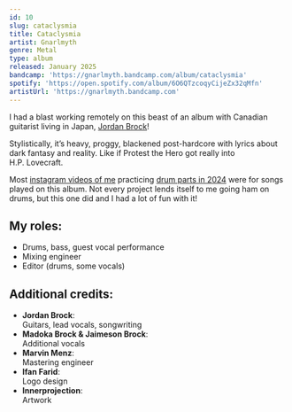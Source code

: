 ```yaml
---
id: 10
slug: cataclysmia
title: Cataclysmia
artist: Gnarlmyth
genre: Metal
type: album
released: January 2025
bandcamp: 'https://gnarlmyth.bandcamp.com/album/cataclysmia'
spotify: 'https://open.spotify.com/album/6O6QTzcoqyCijeZx32qMfn'
artistUrl: 'https://gnarlmyth.bandcamp.com'
---
```


<script>
  import MulticolBlock from '$lib/MulticolBlock.svelte';
  import TextBlock from '$lib/TextBlock.svelte';
  import ReleaseImg from '$lib/ReleaseImg.svelte';
</script>

<TextBlock>

<ReleaseImg slug="cataclysmia" />

<div>

I had a blast working remotely on this beast of an album with Canadian guitarist living in Japan, [Jordan Brock](https://www.theaxe.ca)!

Stylistically, it’s heavy, proggy, blackened post-hardcore with lyrics about dark fantasy and reality. Like if Protest the Hero got really into H.P. Lovecraft.

Most [instagram videos of me](https://www.instagram.com/p/C95ZU_Vh72M/) practicing [drum parts in 2024](https://www.instagram.com/p/C6rcmcQO4G0/) were for songs played on this album. Not every project lends itself to me going ham on drums, but this one did and I had a lot of fun with it!

</div>

</TextBlock>

<MulticolBlock>
<TextBlock>

## My roles:

- Drums, bass, guest vocal performance
- Mixing engineer
- Editor (drums, some vocals)

</TextBlock>

<TextBlock>

## Additional credits:

- **Jordan Brock**: <br />
  Guitars, lead vocals, songwriting
- **Madoka Brock & Jaimeson Brock**: <br />
  Additional vocals
- **Marvin Menz**: <br />
  Mastering engineer
- **Ifan Farid**: <br />
  Logo design
- **Innerprojection**: <br />
  Artwork

</TextBlock>
</MulticolBlock>
